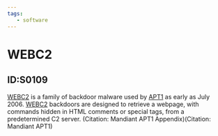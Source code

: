 ```yaml
---
tags:
   - software
---
```

# WEBC2
## ID:S0109
[WEBC2](/mitre/software/S0109) is a family of backdoor malware used by [APT1](/mitre/groups/G0006) as early as July 2006. [WEBC2](/mitre/software/S0109) backdoors are designed to retrieve a webpage, with commands hidden in HTML comments or special tags, from a predetermined C2 server. (Citation: Mandiant APT1 Appendix)(Citation: Mandiant APT1)
